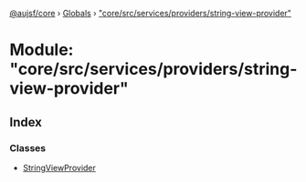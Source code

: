 [@aujsf/core](../README.md) › [Globals](../globals.md) › ["core/src/services/providers/string-view-provider"](_core_src_services_providers_string_view_provider_.md)

# Module: "core/src/services/providers/string-view-provider"

## Index

### Classes

* [StringViewProvider](../classes/_core_src_services_providers_string_view_provider_.stringviewprovider.md)
